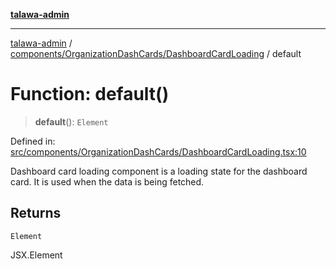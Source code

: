[**talawa-admin**](../../../../README.md)

***

[talawa-admin](../../../../README.md) / [components/OrganizationDashCards/DashboardCardLoading](../README.md) / default

# Function: default()

> **default**(): `Element`

Defined in: [src/components/OrganizationDashCards/DashboardCardLoading.tsx:10](https://github.com/gautam-divyanshu/talawa-admin/blob/cfee07d9592eee1569f258baf49181c393e48f1b/src/components/OrganizationDashCards/DashboardCardLoading.tsx#L10)

Dashboard card loading component is a loading state for the dashboard card. It is used when the data is being fetched.

## Returns

`Element`

JSX.Element
